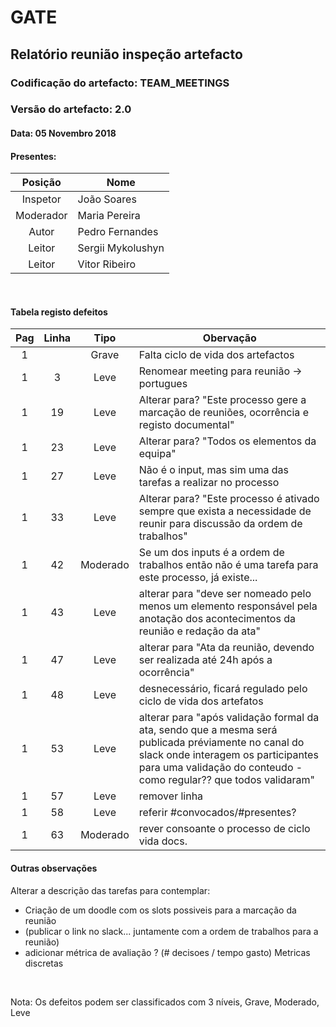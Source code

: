 # GATE
## Relatório reunião inspeção artefacto
### Codificação do artefacto: TEAM_MEETINGS
### Versão do artefacto: 2.0
#### Data: 05 Novembro 2018
#### Presentes:
|Posição|Nome
|:---:|---
|Inspetor|João Soares
|Moderador|Maria Pereira
|Autor|Pedro Fernandes
|Leitor|Sergii Mykolushyn
|Leitor|Vitor Ribeiro

</br>

#### Tabela registo defeitos
|Pag|Linha|Tipo|Obervação
|:---:|:---:|:---:|---
|1||Grave|Falta ciclo de vida dos artefactos
|1|3|Leve|Renomear meeting para reunião -> portugues
|1|19|Leve|Alterar para? "Este processo gere a marcação de reuniões, ocorrência e registo documental"
|1|23|Leve|Alterar para? "Todos os elementos da equipa"
|1|27|Leve|Não é o input, mas sim uma das tarefas a realizar no processo
|1|33|Leve|Alterar para? "Este processo é ativado sempre que exista a necessidade de reunir para discussão da ordem de trabalhos" 
|1|42|Moderado|Se um dos inputs é a ordem de trabalhos então não é uma tarefa para este processo, já existe...
|1|43|Leve|alterar para "deve ser nomeado pelo menos um elemento responsável pela anotação dos acontecimentos da reunião e redação da ata"
|1|47|Leve|alterar para "Ata da reunião, devendo ser realizada até 24h após a ocorrência"
|1|48|Leve|desnecessário, ficará regulado pelo ciclo de vida dos artefatos
|1|53|Leve|alterar para "após validação formal da ata, sendo que a mesma será publicada préviamente no canal do slack onde interagem os participantes para uma validação do conteudo - como regular?? que todos validaram"
|1|57|Leve|remover linha
|1|58|Leve|referir #convocados/#presentes?
|1|63|Moderado|rever consoante o processo de ciclo vida docs.


#### Outras observações
Alterar a descrição das tarefas para contemplar:
- Criação de um doodle com os slots possiveis para a marcação da reunião
- (publicar o link no slack... juntamente com a ordem de trabalhos para a reunião)
- adicionar métrica de avaliação ? (# decisoes / tempo gasto)
Metricas discretas



</br>

Nota: Os defeitos podem ser classificados com 3 níveis, Grave, Moderado, Leve